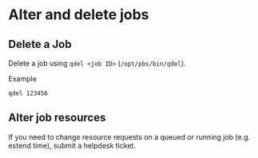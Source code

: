 # Alter and delete jobs

## Delete a Job

Delete a job using `qdel <job ID>` \(`/opt/pbs/bin/qdel`\).

Example

```text
qdel 123456
```

## Alter job resources

If you need to change resource requests on a queued or running job \(e.g. extend time\), submit a helpdesk ticket.

